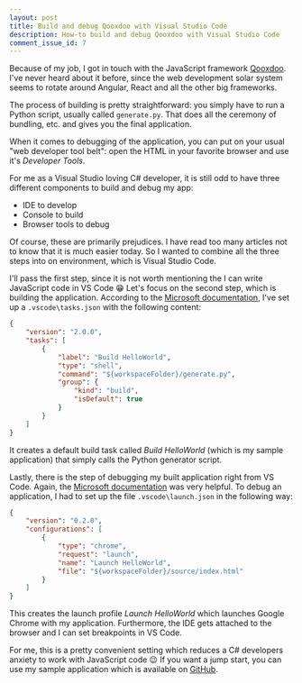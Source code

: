 ```yaml
---
layout: post
title: Build and debug Qooxdoo with Visual Studio Code
description: How-to build and debug Qooxdoo with Visual Studio Code
comment_issue_id: 7
---
```


Because of my job, I got in touch with the JavaScript framework [Qooxdoo](https://www.qooxdoo.org/). I've never heard about it before, since the web development solar system seems to rotate around Angular, React and all the other big frameworks.

The process of building is pretty straightforward: you simply have to run a Python script, usually called `generate.py`. That does all the ceremony of bundling, etc. and gives you the final application.

When it comes to debugging of the application, you can put on your usual "web developer tool belt": open the HTML in your favorite browser and use it's *Developer Tools*.

For me as a Visual Studio loving C# developer, it is still odd to have three different components to build and debug my app:
* IDE to develop
* Console to build
* Browser tools to debug

Of course, these are primarily prejudices. I have read too many articles not to know that it is much easier today. So I wanted to combine all the three steps into on environment, which is Visual Studio Code.

I'll pass the first step, since it is not worth mentioning the I can write JavaScript code in VS Code :grin: Let's focus on the second step, which is building the application. According to the [Microsoft documentation](https://code.visualstudio.com/docs/editor/tasks), I've set up a `.vscode\tasks.json` with the following content:
```json
{
    "version": "2.0.0",
    "tasks": [
        {
            "label": "Build HelloWorld",
            "type": "shell",
            "command": "${workspaceFolder}/generate.py",
            "group": {
                "kind": "build",
                "isDefault": true
            }
        }
    ]
}
```
It creates a default build task called *Build HelloWorld* (which is my sample application) that simply calls the Python generator script.

Lastly, there is the step of debugging my built application right from VS Code. Again, the [Microsoft documentation](https://code.visualstudio.com/Docs/editor/debugging) was very helpful. To debug an application, I had to set up the file `.vscode\launch.json` in the following way:
```json
{
    "version": "0.2.0",
    "configurations": [
        {
            "type": "chrome",
            "request": "launch",
            "name": "Launch HelloWorld",
            "file": "${workspaceFolder}/source/index.html"
        }
    ]
}
```
This creates the launch profile *Launch HelloWorld* which launches Google Chrome with my application. Furthermore, the IDE gets attached to the browser and I can set breakpoints in VS Code.

For me, this is a pretty convenient setting which reduces a C# developers anxiety to work with JavaScript code :wink: If you want a jump start, you can use my sample application which is available on [GitHub](https://github.com/mu88/QooxdooHelloWorld).